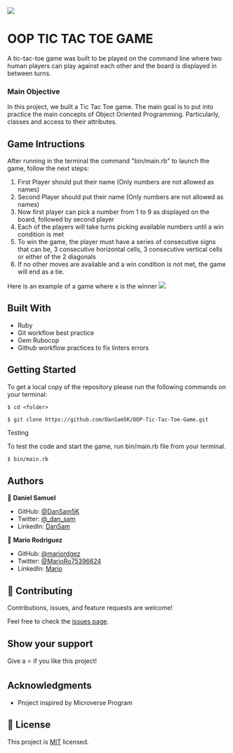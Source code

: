 ![](https://img.shields.io/badge/Microverse-blueviolet)

# OOP TIC TAC TOE GAME

A tic-tac-toe game was built to be played on the command line where two human players can play against each other and the board is displayed in between turns.

### Main Objective

In this project, we built a Tic Tac Toe game. The main goal is to put into practice the main concepts of Object Oriented Programming. Particularly, classes and access to their attributes.

## Game Intructions

After running in the terminal the command "bin/main.rb" to launch the game, follow the next steps:

1. First Player should put their name (Only numbers are not allowed as names)
2. Second Player should put their name (Only numbers are not allowed as names)
3. Now first player can pick a number from 1 to 9 as displayed on the board, followed by second player
4. Each of the players will take turns picking available numbers until a win condition is met
5. To win the game, the player must have a series of consecutive signs that can be, 3 consecutive horizontal cells, 3 consecutive vertical cells or either of the 2 diagonals
6. If no other moves are available and a win condition is not met, the game will end as a tie.

Here is an example of a game where x is the winner
![](C:\Users\DELL\Documents\GitHub\Ruby\OOP-Tic-Tac-Toe-Game\images\Tic-tac-toe-animated.gif)

## Built With

- Ruby
- Git workflow best practice
- Gem Rubocop
- Github workflow practices to fix linters errors

## Getting Started

To get a local copy of the repository please run the following commands on your terminal:

```
$ cd <folder>
```

```
$ git clone https://github.com/DanSam5K/OOP-Tic-Tac-Toe-Game.git
```

Testing

To test the code and start the game, run bin/main.rb file from your terminal.

```bash
$ bin/main.rb
```

## Authors

👤 **Daniel Samuel**

- GitHub: [@DanSam5K](https://github.com/DanSam5K)
- Twitter: [@\_dan_sam](https://twitter.com/_dan_sam)
- LinkedIn: [DanSam](https://www.linkedin.com/in/dansamuel/)

👤 **Mario Rodriguez**

- GitHub: [@mariordgez](https://github.com/mariordgez)
- Twitter: [@MarioRo75396624](https://twitter.com/MarioRo75396624)
- LinkedIn: [Mario](https://www.linkedin.com/in/mario-alberto-rodriguez-cota-a2860a205/)

## 🤝 Contributing

Contributions, issues, and feature requests are welcome!

Feel free to check the [issues page](https://github.com/DanSam5K/OOP-Tic-Tac-Toe-Game/issues).

## Show your support

Give a ⭐️ if you like this project!

## Acknowledgments

- Project inspired by Microverse Program

## 📝 License

This project is [MIT](./MIT.md) licensed.
